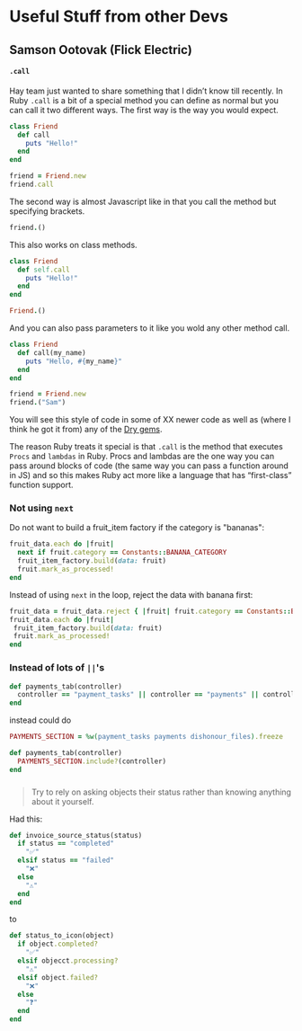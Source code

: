 # Useful Stuff from other Devs


## Samson Ootovak (Flick Electric)
#### `.call`
Hay team just wanted to share something that I didn’t know till recently. In Ruby `.call` is a bit of a special method you can define as normal but you can call it two different ways. The first way is the way you would expect.

```ruby
class Friend
  def call
    puts "Hello!"
  end
end

friend = Friend.new
friend.call
```

The second way is almost Javascript like in that you call the method but specifying brackets.
```ruby
friend.()
```
This also works on class methods.
```ruby
class Friend
  def self.call
    puts "Hello!"
  end
end

Friend.()
```
And you can also pass parameters to it like you wold any other method call.
```ruby
class Friend
  def call(my_name)
    puts "Hello, #{my_name}"
  end
end

friend = Friend.new
friend.("Sam")
```

You will see this style of code in some of XX newer code as well as (where I think he got it from) any of the [Dry gems](http://dry-rb.org/).

The reason Ruby treats it special is that `.call` is the method that executes `Procs` and `lambdas` in Ruby. Procs and lambdas are the one way you can pass around blocks of code (the same way you can pass a function around in JS) and so this makes Ruby act more like a language that has “first-class” function support.


### Not using `next`

Do not want to build a fruit_item factory if the category is "bananas":

```ruby
fruit_data.each do |fruit|
  next if fruit.category == Constants::BANANA_CATEGORY
  fruit_item_factory.build(data: fruit)
  fruit.mark_as_processed!
end
```

Instead of using `next` in the loop, reject the data with banana first:

```ruby
fruit_data = fruit_data.reject { |fruit| fruit.category == Constants::BANANA_CATEGORY }
fruit_data.each do |fruit|
 fruit_item_factory.build(data: fruit)
 fruit.mark_as_processed!
end
```


### Instead of lots of `||`'s

```ruby
def payments_tab(controller)
  controller == "payment_tasks" || controller == "payments" || controller == "dishonour_files"
end
```

instead could do

```ruby
PAYMENTS_SECTION = %w(payment_tasks payments dishonour_files).freeze

def payments_tab(controller)
  PAYMENTS_SECTION.include?(controller)
end
```


###
>Try to rely on asking objects their status rather than knowing anything about it yourself.

Had this:

```ruby
def invoice_source_status(status)
  if status == "completed"
    "✅"
  elsif status == "failed"
    "❌"
  else
    "⚠️"
  end
end
```

to

```ruby
def status_to_icon(object)
  if object.completed?
    "✅"
  elsif objecct.processing?
    "⚠️"
  elsif object.failed?
    "❌"
  else
    "❓"
  end
end
```
